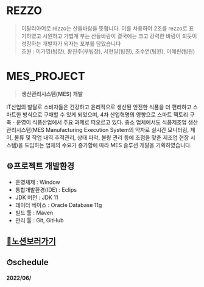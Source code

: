 # REZZO
> 이탈리아어로 rézzo는 산들바람을 뜻합니다. 이를 차용하여 2조를 rezzo로 표기하였고 시원하고 가볍게 부는 산들바람이 결국에는 크고 강력한 바람이 되듯이 성장하는 개발자가 되자는 포부를 담았습니다<br/>
> 조원 : 이가영(팀장), 황진주(부팀장), 서현일(팀원), 조수연(팀원), 이혜린(팀원)

# MES_PROJECT
> **생산관리시스템(MES) 개발**

IT산업의 발달로 소비자들은 건강하고 윤리적으로 생산된 안전한 식품을 더 편리하고 스마트한 방식으로 구매할 수 있게 되었으며, 4차 산업혁명의 영향으로 스마트 팩토리 구축ㆍ운영이 식품산업에서 주요 과제로 떠오르고 있다. 중소 업체에서도 식품제조업 생산관리시스템(MES Manufacturing Execution System의 약자로 실시간 모니터링, 제어, 물류 및 작업 내역 추적관리, 상태 파악, 불량 관리 등에 초점을 맞춘 제조업 현장 시스템)을 도입하는 업체의 수요가 증가함에 따라 MES 솔루션 개발을 기획하였습니다.

## ⚙프로젝트 개발환경
+ 운영체제 : Window
+ 통합개발환경(IDE) : Eclips
+ JDK 버전 : JDK 11
+ 데이터 베이스 : Oracle Database 11g
+ 빌드 툴 : Maven
+ 관리 툴 : Git, GitHub

## [🎈노션보러가기](https://www.notion.so/Hello-We-are-REZZO-1d52e4b883464472a85e60293f564b29)
## ⏱schedule
#### 2022/06/
